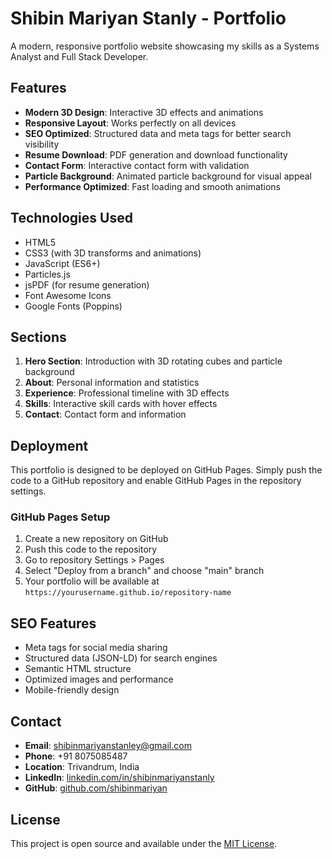 # Shibin Mariyan Stanly - Portfolio

A modern, responsive portfolio website showcasing my skills as a Systems Analyst and Full Stack Developer.

## Features

- **Modern 3D Design**: Interactive 3D effects and animations
- **Responsive Layout**: Works perfectly on all devices
- **SEO Optimized**: Structured data and meta tags for better search visibility
- **Resume Download**: PDF generation and download functionality
- **Contact Form**: Interactive contact form with validation
- **Particle Background**: Animated particle background for visual appeal
- **Performance Optimized**: Fast loading and smooth animations

## Technologies Used

- HTML5
- CSS3 (with 3D transforms and animations)
- JavaScript (ES6+)
- Particles.js
- jsPDF (for resume generation)
- Font Awesome Icons
- Google Fonts (Poppins)

## Sections

1. **Hero Section**: Introduction with 3D rotating cubes and particle background
2. **About**: Personal information and statistics
3. **Experience**: Professional timeline with 3D effects
4. **Skills**: Interactive skill cards with hover effects
5. **Contact**: Contact form and information

## Deployment

This portfolio is designed to be deployed on GitHub Pages. Simply push the code to a GitHub repository and enable GitHub Pages in the repository settings.

### GitHub Pages Setup

1. Create a new repository on GitHub
2. Push this code to the repository
3. Go to repository Settings > Pages
4. Select "Deploy from a branch" and choose "main" branch
5. Your portfolio will be available at `https://yourusername.github.io/repository-name`

## SEO Features

- Meta tags for social media sharing
- Structured data (JSON-LD) for search engines
- Semantic HTML structure
- Optimized images and performance
- Mobile-friendly design

## Contact

- **Email**: shibinmariyanstanley@gmail.com
- **Phone**: +91 8075085487
- **Location**: Trivandrum, India
- **LinkedIn**: [linkedin.com/in/shibinmariyanstanly](https://linkedin.com/in/shibinmariyanstanly)
- **GitHub**: [github.com/shibinmariyan](https://github.com/shibinmariyan)

## License

This project is open source and available under the [MIT License](LICENSE).
